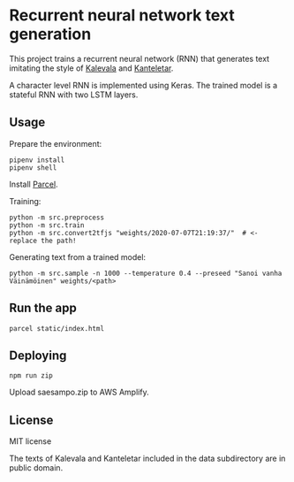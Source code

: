 # Recurrent neural network text generation

This project trains a recurrent neural network (RNN) that generates
text imitating the style of
[Kalevala](https://en.wikipedia.org/wiki/Kalevala) and
[Kanteletar](https://en.wikipedia.org/wiki/Kanteletar).

A character level RNN is implemented using Keras. The trained model is
a stateful RNN with two LSTM layers.

## Usage

Prepare the environment:

```
pipenv install
pipenv shell
```

Install [Parcel](https://parceljs.org/getting_started.html).

Training:

```
python -m src.preprocess
python -m src.train
python -m src.convert2tfjs "weights/2020-07-07T21:19:37/"  # <- replace the path!
```

Generating text from a trained model:

```
python -m src.sample -n 1000 --temperature 0.4 --preseed "Sanoi vanha Väinämöinen" weights/<path>
```

## Run the app

```
parcel static/index.html
```

## Deploying

```
npm run zip
```

Upload saesampo.zip to AWS Amplify.

## License

MIT license

The texts of Kalevala and Kanteletar included in the data subdirectory
are in public domain.
